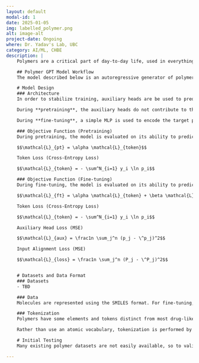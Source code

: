```yaml
---
layout: default
modal-id: 1
date: 2025-01-05
img: labelled_polymer.png
alt: image-alt
project-date: Ongoing
where: Dr. Yadav's Lab, UBC
category: AI/ML, CHBE
description: |
    Polymers are a critical part of day-to-day life, used in everything from plastics to clothes. As we seek to reduce our reliance on petroleum-derived products, the source of many modern polymers, there is an increasing push to develop new polymers that use organic molecules as a feedstock. The search space of possible polymers is too massive to ever explore experimentally. So, we need to extract valuable insights from a massive space governed by complex relationships - seems like a perfect use case for AI. The problem at hand is generative, making it a little more complex. The post below is an up-to-date summary of our approach. As changes are made, I'll change the main text below and add a comment to the bottom describing the update. You can find the most up-to-date code in the[ GitHub repository](https://github.com/sashaplichta/polymer_models) for this project.

    ## Polymer GPT Model Workflow
    The model described below is an autoregressive generator of polymers based using desired properties as input. Training consists of two stages: pre-training on chemical molecules without property direction, and training on polymers using properties to guide the generation process.

    # Model Design
    ### Architecture
    In order to stabilize training, auxiliary heads are be used to predict the difference between the desired and "true" properties of the generated molecule. Additional prediction heads should provide more nuanced gradients to guide model training. The main head of the model predicts the next token given the input sequence. The "active" part of the model architecture changes slightly between pretraining and fine-tuning. 

    During **pretraining**, the auxiliary heads do not contribute to the loss, and am embedding of 0s is fed in the place of target properties. The model is trained to generate the example molecules starting with after a \<start> token and terminating in an \<end> token. 

    During **fine-tuning**, a simple MLP is used to encode the target properties into an embedding (the same size as the token embeddings). This is prepended to the \<start> token embedding before inference. During training, a molecule's known properties are slightly perturbed with the perturbation serving as the auxiliary head target. In theory, this should train the model to output how close the molecules true properties are to the desired, target properties.

    ### Objective Function (Pretraining)
    During pretraining, the model is evaluated on its ability to predict the correct next token with the objective function: 

    $$\mathcal{L}_{pt} = \alpha \mathcal{L}_{token}$$

    Token Loss (Cross-Entropy Loss)

    $$\mathcal{L}_{token} = - \sum^N_{i=1} y_i \ln p_i$$

    ### Objective Function (Fine-tuning)
    During fine-tuning, the model is evaluated on its ability to predict the correct next token, as well as how closely the properties of the final molecule align with the input properties and how well each of the auxiliary head properties are predicted. Each of these objectives is weighted according to the parameters $$\alpha$$, $$\beta$$, and $$\gamma$$ to produce the objective function:

    $$\mathcal{L}_{ft} = \alpha \mathcal{L}_{token} + \beta \mathcal{L}_{aux} + \gamma \mathcal{L}_{align} $$

    Token Loss (Cross-Entropy Loss)

    $$\mathcal{L}_{token} = - \sum^N_{i=1} y_i \ln p_i$$

    Auxiliary Head Loss (MSE)

    $$\mathcal{L}_{aux} = \frac1n \sum_j^n (p_j - \^p_j)^2$$

    Input Alignment Loss (MSE)

    $$\mathcal{L}_{loss} = \frac1n \sum_j^n (P_j - \^P_j)^2$$


    # Datasets and Data Format
    ### Datasets
    - TBD

    ### Data
    Molecules are represented using the SMILES format. For fine-tuning, property targets are normalized according to the training dataset. In the future, missing properties may be imputed using dedicated property models.

    ### Tokenization
    Polymers have some elements and tokens distinct from most drug-like molecules (that form the foundation of many available datasets). In particular, metals may be present and * is used in some datasets to indicate polymerization points. A tokenizer is trained using the fine-tuning dataset of experimentally-validated polymers. Any molecules containing tokens not in the vocabulary are removed from training, though an <UNK> token is included in the model's vocabulary to be safe.

    Rather than use an atomic vocabulary, tokenization is performed by sequentially merging the two most common adjacent tokens until a chosen vocabulary size is achieved. The size of the vocabulary is the subject of experimentation due to the low initial complexity of the dataset (only a few elements are represented), but rapidly increasing complexity when considering larger molecular structures.

    # Initial Testing
    Many existing polymer datasets are not easily available, so to validate the model implementation, I trained it on this Kaggle dataset for drug discovery. Only two properties are considered (SAS and qed). Initial experiments suggest that the implementation is correct, but a more difficult test needs to be conducted to confirm that the model is learning well.

---
```

